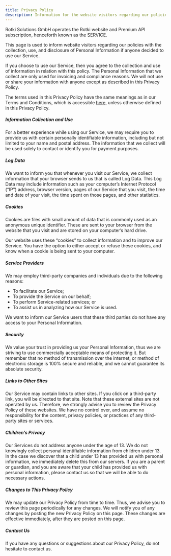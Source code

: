 ```yaml
---
title: Privacy Policy
description: Information for the website visitors regarding our policies with the collection, use, and disclosure of Personal Information regarding the service usage
---
```


Rotki Solutions GmbH operates the Rotki website and Premium API
subscription, henceforth known as the SERVICE.

This page is used to inform website visitors regarding our policies with
the collection, use, and disclosure of Personal Information if anyone
decided to use our Service.

If you choose to use our Service, then you agree to the collection and use
of information in relation with this policy. The Personal Information that
we collect are only used for invoicing and compliance reasons. We will not
use or share your information with anyone except as described in this
Privacy Policy.

The terms used in this Privacy Policy have the same meanings as in our
Terms and Conditions, which is accessible [here](/tos), unless otherwise
defined in this Privacy Policy.

##### Information Collection and Use

For a better experience while using our Service, we may require you to
provide us with certain personally identifiable information, including but
not limited to your name and postal address. The information that we
collect will be used solely to contact or identify you for payment
purposes.

##### Log Data

We want to inform you that whenever you visit our Service, we collect
information that your browser sends to us that is called Log Data. This
Log Data may include information such as your computer’s Internet Protocol
(“IP”) address, browser version, pages of our Service that you visit, the
time and date of your visit, the time spent on those pages, and other
statistics.

##### Cookies

Cookies are files with small amount of data that is commonly used as an
anonymous unique identifier. These are sent to your browser from the
website that you visit and are stored on your computer’s hard drive.

Our website uses these “cookies” to collect information and to improve our
Service. You have the option to either accept or refuse these cookies, and
know when a cookie is being sent to your computer.

##### Service Providers

We may employ third-party companies and individuals due to the following
reasons:

- To facilitate our Service;
- To provide the Service on our behalf;
- To perform Service-related services; or
- To assist us in analyzing how our Service is used.

We want to inform our Service users that these third parties do not have
any access to your Personal Information.

##### Security

We value your trust in providing us your Personal Information, thus we are
striving to use commercially acceptable means of protecting it. But
remember that no method of transmission over the internet, or method of
electronic storage is 100% secure and reliable, and we cannot guarantee
its absolute security.

##### Links to Other Sites

Our Service may contain links to other sites. If you click on a
third-party link, you will be directed to that site. Note that these
external sites are not operated by us. Therefore, we strongly advise you
to review the Privacy Policy of these websites. We have no control over,
and assume no responsibility for the content, privacy policies, or
practices of any third-party sites or services.

##### Children’s Privacy

Our Services do not address anyone under the age of 13. We do not
knowingly collect personal identifiable information from children under 13.
In the case we discover that a child under 13 has provided us with
personal information, we immediately delete this from our servers. If you
are a parent or guardian, and you are aware that your child has provided us
with personal information, please contact us so that we will be able to do
necessary actions.

##### Changes to This Privacy Policy

We may update our Privacy Policy from time to time. Thus, we advise you to
review this page periodically for any changes. We will notify you of any
changes by posting the new Privacy Policy on this page. These changes are
effective immediately, after they are posted on this page.

##### Contact Us

If you have any questions or suggestions about our Privacy Policy, do not
hesitate to contact us.

